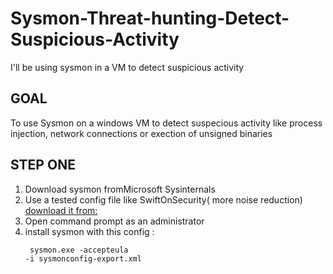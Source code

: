 # Sysmon-Threat-hunting-Detect-Suspicious-Activity
I'll be using sysmon in a VM to detect suspicious activity
## GOAL
 To use Sysmon on a windows VM to detect suspecious activity like process injection, network connections or exection of unsigned binaries 
## STEP ONE 
1. Download sysmon fromMicrosoft Sysinternals
2. Use a tested config file like SwiftOnSecurity( more noise reduction) [download it from:](https://github.com/SwiftOnSecurity/sysmon-config)
3. Open command prompt as an administrator
4. install sysmon with this config : <pre><code> sysmon.exe -accepteula -i sysmonconfig-export.xml </code></pre>
